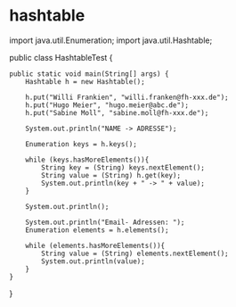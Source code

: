 # hashtable

import java.util.Enumeration;
import java.util.Hashtable;

public class HashtableTest {

	public static void main(String[] args) {
		Hashtable h = new Hashtable();
		
		h.put("Willi Frankien", "willi.franken@fh-xxx.de");
		h.put("Hugo Meier", "hugo.meier@abc.de");
		h.put("Sabine Moll", "sabine.moll@fh-xxx.de");
		
		System.out.println("NAME -> ADRESSE");
		
		Enumeration keys = h.keys();
		
		while (keys.hasMoreElements()){
			String key = (String) keys.nextElement();
			String value = (String) h.get(key);
			System.out.println(key + " -> " + value);
		}

		System.out.println();
		
		System.out.println("Email- Adressen: ");
		Enumeration elements = h.elements();
		
		while (elements.hasMoreElements()){
			String value = (String) elements.nextElement();
			System.out.println(value);
		}
	}

}

